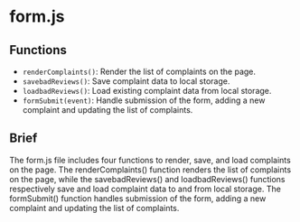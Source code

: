# form.js

## Functions

- `renderComplaints()`: Render the list of complaints on the page.
- `savebadReviews()`: Save complaint data to local storage.
- `loadbadReviews()`: Load existing complaint data from local storage.
- `formSubmit(event)`: Handle submission of the form, adding a new complaint and updating the list of complaints.

## Brief

The form.js file includes four functions to render, save, and load complaints on the page.
The renderComplaints() function renders the list of complaints on the page, while the savebadReviews() and loadbadReviews() functions respectively save and load complaint data to and from local storage.
The formSubmit() function handles submission of the form, adding a new complaint and updating the list of complaints.
